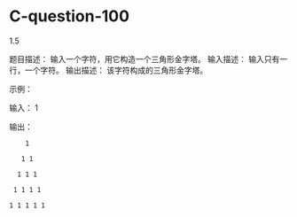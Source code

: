 # C-question-100
1.5 

题目描述：
输入一个字符，用它构造一个三角形金字塔。 输入描述：
输入只有一行，一个字符。 输出描述：
该字符构成的三角形金字塔。
 
 示例：
 
输入：
1

输出：

        1

       1 1

      1 1 1

     1 1 1 1

    1 1 1 1 1 